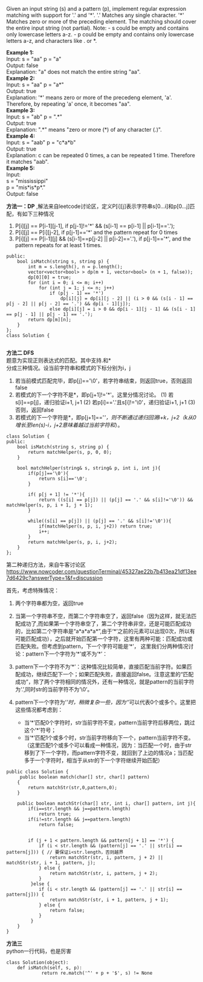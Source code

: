 Given an input string (s) and a pattern (p), implement regular expression matching with support for '\.' and '\*'.
'\.' Matches any single character. '\*' Matches zero or more of the preceding element.
The matching should cover the entire input string (not partial).
Note:
    - s could be empty and contains only lowercase letters a-z.
    - p could be empty and contains only lowercase letters a-z, and characters like \. or \*.
    
**Example 1:**<br>
Input: s = "aa" p = "a" <br>
Output: false <br>
Explanation: "a" does not match the entire string "aa".<br>
**Example 2:**<br>
Input: s = "aa" p = "a*" <br>
Output: true <br>
Explanation: '*' means zero or more of the precedeng element, 'a'. Therefore, by repeating 'a' once, it becomes "aa".<br>
**Example 3:**<br>
Input: s = "ab" p = ".\*" <br>
Output: true <br>
Explanation: "\.\*" means "zero or more (\*) of any character (\.)".<br>
**Example 4:**<br>
Input: s = "aab" p = "c\*a\*b" <br>
Output: true <br>
Explanation: c can be repeated 0 times, a can be repeated 1 time. Therefore it matches "aab".<br>
**Example 5:**<br>
Input:<br>
s = "mississippi"<br>
p = "mis\*is\*p\*."<br>
Output: false<br>

**方法一：DP** ,解法来自leetcode讨论区，定义P[i][j]表示字符串s[0...i]和p[0...j]匹配，有如下三种情况<br>
1. P[i][j] == P[i-1][j-1], if p[j-1]!='\*' && (s[i-1] == p[i-1] || p[i-1]=='\.');
2. P[i][j] == P[i][j-2], if p[j-1]=='\*' and the pattern repeat for 0 times
3. P[i][j] == P[i-1][j] && (s[i-1]==p[j-2] || p[i-2]=='\.'), if p[j-1]=='\*', and the pattern repeats for at least 1 times.

```
public:
    bool isMatch(string s, string p) {
        int m = s.length(), n = p.length(); 
        vector<vector<bool> > dp(m + 1, vector<bool> (n + 1, false));
        dp[0][0] = true;
        for (int i = 0; i <= m; i++)
            for (int j = 1; j <= n; j++)
                if (p[j - 1] == '*')
                    dp[i][j] = dp[i][j - 2] || (i > 0 && (s[i - 1] == p[j - 2] || p[j - 2] == '.') && dp[i - 1][j]);
                else dp[i][j] = i > 0 && dp[i - 1][j - 1] && (s[i - 1] == p[j - 1] || p[j - 1] == '.');
        return dp[m][n];
    }
};
class Solution {


```
**方法二 DFS**<br>
题意为实现正则表达式的匹配。其中支持.和\* <br>
分成三种情况。设当前字符串和模式的下标分别为i，j
1. 若当前模式匹配完毕，即p[j]=='\0'，若字符串结束，则返回true，否则返回false
2. 若模式的下一个字符不是\*，即p[j+1]!='\*'。这里分情况讨论。
(1) 若s[i]==p[j]，递归验证i+1, j+1
(2) 若p[i]=='\.'且s[i]!='\0'，递归验证i+1, j+1
(3) 否则，返回false
3. 若模式的下一个字符是*，即p[j+1]=='*'，则不断通过递归回溯i+k，j+2（k从0增长至len(s)-i，j+2意味着越过当前字符和*）。
```
class Solution {
public:
    bool isMatch(string s, string p) {
        return matchHelper(s, p, 0, 0);
    }
     
    bool matchHelper(string& s, string& p, int i, int j){
        if(p[j]=='\0'){
            return s[i]=='\0';
        }
         
        if( p[j + 1] != '*'){
            return ((s[i] == p[j]) || (p[j] == '.' && s[i]!='\0')) && matchHelper(s, p, i + 1, j + 1);
        }
         
        while((s[i] == p[j]) || (p[j] == '.' && s[i]!='\0')){
            if(matchHelper(s, p, i, j+2)) return true;
            i++;
        }
        return matchHelper(s, p, i, j+2);
    }
};
```
第二种递归方法，来自牛客讨论区 https://www.nowcoder.com/questionTerminal/45327ae22b7b413ea21df13ee7d6429c?answerType=1&f=discussion


首先，考虑特殊情况：
1. 两个字符串都为空，返回true
2. 当第一个字符串不空，而第二个字符串空了，返回false（因为这样，就无法匹配成功了,而如果第一个字符串空了，第二个字符串非空，还是可能匹配成功的，比如第二个字符串是“a\*a\*a\*a\*”,由于‘\*’之前的元素可以出现0次，所以有可能匹配成功），之后就开始匹配第一个字符，这里有两种可能：匹配成功或匹配失败。但考虑到pattern，下一个字符可能是‘\*’， 这里我们分两种情况讨论：pattern下一个字符为‘\*’或不为‘\*’：

1. pattern下一个字符不为‘\*’：这种情况比较简单，直接匹配当前字符。如果匹配成功，继续匹配下一个；如果匹配失败，直接返回false。注意这里的“匹配成功”，除了两个字符相同的情况外，还有一种情况，就是pattern的当前字符为‘\.’,同时str的当前字符不为‘\0’。
2. pattern下一个字符为‘*’时，稍微复杂一些，因为‘*’可以代表0个或多个。这里把这些情况都考虑到：
    - 当‘\*’匹配0个字符时，str当前字符不变，pattern当前字符后移两位，跳过这个‘\*’符号；
    - 当‘\*’匹配1个或多个时，str当前字符移向下一个，pattern当前字符不变。（这里匹配1个或多个可以看成一种情况，因为：当匹配一个时，由于str移到了下一个字符，而pattern字符不变，就回到了上边的情况a；当匹配多于一个字符时，相当于从str的下一个字符继续开始匹配）
```
public class Solution {
     public boolean match(char[] str, char[] pattern)
    {
        return matchStr(str,0,pattern,0);
    }

    public boolean matchStr(char[] str, int i, char[] pattern, int j){
        if(i==str.length && j==pattern.length)
            return true;
        if(i!=str.length && j==pattern.length)
            return false;


        if (j + 1 < pattern.length && pattern[j + 1] == '*') {
            if (i < str.length && (pattern[j] == '.' || str[i] == pattern[j])) { // 要保证i<str.length，否则越界
                return matchStr(str, i, pattern, j + 2) || matchStr(str, i + 1, pattern, j);
            } else {
                return matchStr(str, i, pattern, j + 2);
            }
         }else {
            if (i < str.length && (pattern[j] == '.' || str[i] == pattern[j])) {
                return matchStr(str, i + 1, pattern, j + 1);
            } else {
                return false;
            }
         }
    }
}

```

**方法三**<br>
python一行代码，也是厉害
```
class Solution(object):
    def isMatch(self, s, p):
             return re.match('^' + p + '$', s) != None
```
